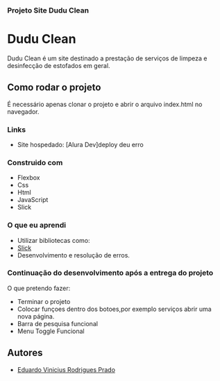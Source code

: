 ### Projeto Site Dudu Clean

# Dudu Clean

Dudu Clean é um site destinado a prestação de serviços de limpeza e desinfecção de estofados em geral.

## Como rodar o projeto

É necessário apenas clonar o projeto e abrir o arquivo index.html no navegador.

### Links

- Site hospedado: [Alura Dev]deploy deu erro

### Construido com

- Flexbox
- Css
- Html
- JavaScript
- Slick

### O que eu aprendi

- Utilizar bibliotecas como:
- [Slick](https://highlightjs.org/)
- Desenvolvimento e resolução de erros.

### Continuação do desenvolvimento após a entrega do projeto

O que pretendo fazer:

- Terminar o projeto
- Colocar funçoes dentro dos botoes,por exemplo serviços abrir uma nova página.
- Barra de pesquisa funcional
- Menu Toggle Funcional

## Autores

- [Eduardo Vinicius Rodrigues Prado](https://github.com/DuVRP/)